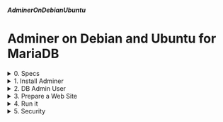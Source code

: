 ##### AdminerOnDebianUbuntu 
# Adminer on Debian and Ubuntu for MariaDB 

<details markdown='1'>
<summary>
0. Specs
</summary>
Adminer is a powerful web based management tool for Mysql, Mariadb and  more. You have to install it on the server which has the DB installed.

On my config I wanted to bind Adminer to a specific site config on the  server side and restrict it with only 1 client IP (might be more) to  reach.

My Hostname: adminer.386387.xyz  
Lamp is already installed (See [LampOnDebianUbuntu](LampOnDebianUbuntu.html) Tutorial)  
My Client IP address: 192.168.1.88  
MariaDB Admin User: dbadmin   Password: PaSswOrD1234  
Server Versions: Debian 12/11 Ubuntu 24.04/22.04 LTS Server

<br>
</details>

<details markdown='1'>
<summary>
1. Install Adminer
</summary>
---
It is possible to download Adminer php files and use them, but I prefer  installing its package, this way all the upgrades will be managed by  Debian/Ubuntu.

```
sudo apt update
sudo apt install adminer --yes
```

<br>
</details>

<details markdown='1'>
<summary>
2. DB Admin User
</summary>
---
We are going to need a Database Admin user to log in Adminer and manage  the databases.

```
sudo mariadb
```

Run on Mariadb shell

```
grant all on *.* to 'dbadmin'@'localhost' identified by 'PaSswOrD1234';
exit;
```

<br>
</details>

<details markdown='1'>
<summary>
3. Prepare a Web Site
</summary>
---
### 3.1. Create a Web Site Config File and Fill it
```
sudo nano /etc/apache2/sites-available/adminer.386387.xyz.conf
```

If you have more than 1 IP to reach Adminer, add them to Require IP line  after the first IP.

If you don't need IP control, remove all the directory stanza (lines 2,3,4)

```
<VirtualHost *:80>
    <Directory /usr/share/adminer/adminer>
       Require ip 192.168.1.88
    </Directory>   
    Alias /adminer /usr/share/adminer/adminer
    ServerAdmin webmaster@386387.xyz	
    ServerName adminer.386387.xyz
    DocumentRoot /var/www/adminer
    ErrorLog ${APACHE_LOG_DIR}/adminer-error.log
    CustomLog ${APACHE_LOG_DIR}/adminer-access.log combined
</VirtualHost>
```

Create a home directory for the site and set permissions

```
sudo mkdir /var/www/adminer
sudo chown www-data:www-data /var/www/adminer
sudo chmod 770 /var/www/adminer
```

If you want, you can put an index.html file to the home directory, but I  prefer leaving the home directory empty and access to Adminer through its  directory.

### 3.2. Enable the Site and Reload Apache
```
sudo a2ensite adminer.386387.xyz.conf
sudo systemctl reload apache2
```

<br>
</details>

<details markdown='1'>
<summary>
4. Run it
</summary>
---
Your web based Database Management tool is ready:

`http://adminer.386387.xyz/adminer`

You need to select MySQL for MariaDB, server must be localhost (default), username: dbadmin, password: (whatever you gave at the Mariadb script, Database: leave empty to reach all the databases.

<br>
</details>

<details markdown='1'>
<summary>
5. Security
</summary>
---
You should enable https if you want to put your site on the internet. 

Actually https should be enabled on local network sites too. Refer to  [CertbotOnDebianUbuntu](CertbotOnDebianUbuntu.html) tutorial for enabling https with free certificates.

</details>

